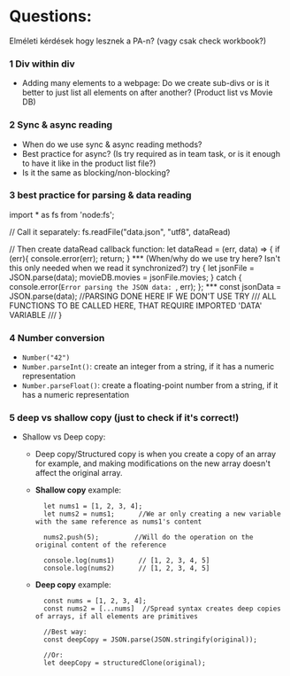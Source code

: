 # Questions:  

Elméleti kérdések hogy lesznek a PA-n? (vagy csak check workbook?)


### 1 Div within div

- Adding many elements to a webpage: Do we create sub-divs or is it better to just list all elements on after another? (Product list vs Movie DB)

### 2 Sync & async reading

- When do we use sync & async reading methods?
- Best practice for async? (Is try required as in team task, or is it enough to have it like in the product list file?)
- Is it the same as blocking/non-blocking?

### 3 best practice for parsing & data reading
import * as fs from 'node:fs';

// Call it separately:
fs.readFile("data.json", "utf8", dataRead)

// Then create dataRead callback function:
let dataRead = (err, data) => {
    if (err){
        console.error(err);
        return;
    }
    ***  (When/why do we use try here? Isn't this only needed when we read it synchronized?)
    try {
        let jsonFile = JSON.parse(data);
        movieDB.movies = jsonFile.movies;
    } catch {
        console.error(`Error parsing the JSON data: `, err);
    };
    ***
    const jsonData = JSON.parse(data);      //PARSING DONE HERE IF WE DON'T USE TRY
    /// ALL FUNCTIONS TO BE CALLED HERE, THAT REQUIRE IMPORTED 'DATA' VARIABLE ///
}

### 4 Number conversion

- `Number("42")`
- `Number.parseInt()`: create an integer from a string, if it has a numeric representation
- `Number.parseFloat()`: create a floating-point number from a string, if it has a numeric representation

### 5 deep vs shallow copy (just to check if it's correct!)

- Shallow vs Deep copy:
    - Deep copy/Structured copy is when you create a copy of an array for example, and making modifications on the new array doesn't affect the original array.
    - **Shallow copy** example:

            let nums1 = [1, 2, 3, 4];
            let nums2 = nums1;      //We ar only creating a new variable with the same reference as nums1's content

            nums2.push(5);         //Will do the operation on the original content of the reference

            console.log(nums1)      // [1, 2, 3, 4, 5]
            console.log(nums2)      // [1, 2, 3, 4, 5]

    - **Deep copy** example:

            const nums = [1, 2, 3, 4];
            const nums2 = [...nums]  //Spread syntax creates deep copies of arrays, if all elements are primitives

            //Best way:
            const deepCopy = JSON.parse(JSON.stringify(original));

            //Or:
            let deepCopy = structuredClone(original);
